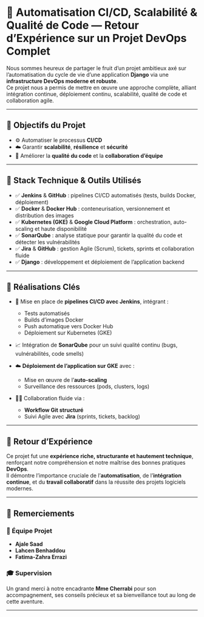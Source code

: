 # 🚀 Automatisation CI/CD, Scalabilité & Qualité de Code — Retour d’Expérience sur un Projet DevOps Complet

Nous sommes heureux de partager le fruit d’un projet ambitieux axé sur l’automatisation du cycle de vie d’une application **Django** via une **infrastructure DevOps moderne et robuste**.  
Ce projet nous a permis de mettre en œuvre une approche complète, alliant intégration continue, déploiement continu, scalabilité, qualité de code et collaboration agile.

---

## 🎯 Objectifs du Projet

- ⚙️ Automatiser le processus **CI/CD**
- ☁️ Garantir **scalabilité**, **résilience** et **sécurité**
- 🧪 Améliorer la **qualité du code** et la **collaboration d’équipe**

---

## 🔧 Stack Technique & Outils Utilisés

- ✅ **Jenkins** & **GitHub** : pipelines CI/CD automatisés (tests, builds Docker, déploiement)
- ✅ **Docker** & **Docker Hub** : conteneurisation, versionnement et distribution des images
- ✅ **Kubernetes (GKE)** & **Google Cloud Platform** : orchestration, auto-scaling et haute disponibilité
- ✅ **SonarQube** : analyse statique pour garantir la qualité du code et détecter les vulnérabilités
- ✅ **Jira** & **GitHub** : gestion Agile (Scrum), tickets, sprints et collaboration fluide
- ✅ **Django** : développement et déploiement de l’application backend

---

## 📌 Réalisations Clés

- 🔁 Mise en place de **pipelines CI/CD avec Jenkins**, intégrant :
  - Tests automatisés
  - Builds d’images Docker
  - Push automatique vers Docker Hub
  - Déploiement sur Kubernetes (GKE)

- 📈 Intégration de **SonarQube** pour un suivi qualité continu (bugs, vulnérabilités, code smells)

- ☁️ **Déploiement de l’application sur GKE** avec :
  - Mise en œuvre de l’**auto-scaling**
  - Surveillance des ressources (pods, clusters, logs)

- 👨‍💻 Collaboration fluide via :
  - **Workflow Git structuré**
  - Suivi Agile avec **Jira** (sprints, tickets, backlog)

---

## 💬 Retour d’Expérience

Ce projet fut une **expérience riche, structurante et hautement technique**, renforçant notre compréhension et notre maîtrise des bonnes pratiques **DevOps**.  
Il démontre l’importance cruciale de l’**automatisation**, de l’**intégration continue**, et du **travail collaboratif** dans la réussite des projets logiciels modernes.

---

## 🙌 Remerciements

### 👥 Équipe Projet
- **Ajale Saad**
- **Lahcen Benhaddou**
- **Fatima-Zahra Errazi**

### 🎓 Supervision
Un grand merci à notre encadrante **Mme Cherrabi** pour son accompagnement, ses conseils précieux et sa bienveillance tout au long de cette aventure.

---
